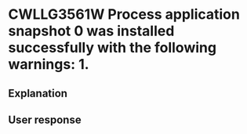 # CWLLG3561W Process application snapshot 0 was installed successfully with the following warnings: 1.

## Explanation

## User response